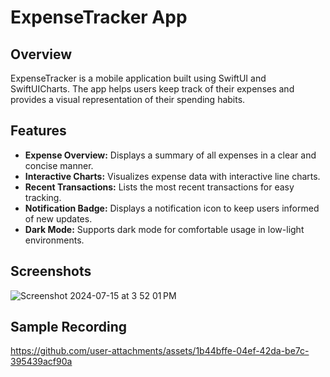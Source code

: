 # ExpenseTracker App

## Overview

ExpenseTracker is a mobile application built using SwiftUI and SwiftUICharts. The app helps users keep track of their expenses and provides a visual representation of their spending habits.

## Features

- **Expense Overview:** Displays a summary of all expenses in a clear and concise manner.
- **Interactive Charts:** Visualizes expense data with interactive line charts.
- **Recent Transactions:** Lists the most recent transactions for easy tracking.
- **Notification Badge:** Displays a notification icon to keep users informed of new updates.
- **Dark Mode:** Supports dark mode for comfortable usage in low-light environments.

## Screenshots

![Screenshot 2024-07-15 at 3 52 01 PM](https://github.com/user-attachments/assets/9bdc0a90-4d5b-4c23-aeb9-52dd36254f07)

## Sample Recording

https://github.com/user-attachments/assets/1b44bffe-04ef-42da-be7c-395439acf90a

